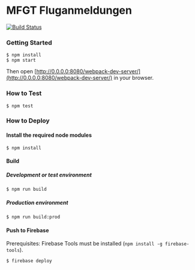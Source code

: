 # MFGT Fluganmeldungen

[![Build Status](https://app.wercker.com/status/b9fc0aac2d1ad59ac7d88d1ade1581f3/m "wercker status")](https://app.wercker.com/project/bykey/b9fc0aac2d1ad59ac7d88d1ade1581f3)

### Getting Started

```
$ npm install
$ npm start
```

Then open [http://0.0.0.0:8080/webpack-dev-server/](http://0.0.0.0:8080/webpack-dev-server/) in your browser.

### How to Test

```
$ npm test
```

### How to Deploy

#### Install the required node modules

```
$ npm install
```
#### Build

##### Development or test environment

```
$ npm run build
```

##### Production environment

```
$ npm run build:prod
```

#### Push to Firebase

Prerequisites: Firebase Tools must be installed (`npm install -g firebase-tools`).

```
$ firebase deploy
```
